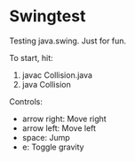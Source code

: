 Swingtest
=========

Testing java.swing. Just for fun.

To start, hit:

1. javac Collision.java
2. java Collision

Controls:
* arrow right: Move right
* arrow left: Move left
* space: Jump
* e: Toggle gravity
